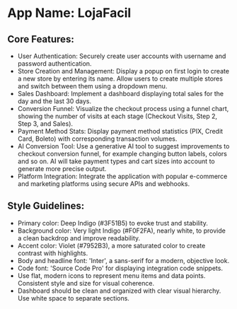 # **App Name**: LojaFacil

## Core Features:

- User Authentication: Securely create user accounts with username and password authentication.
- Store Creation and Management: Display a popup on first login to create a new store by entering its name. Allow users to create multiple stores and switch between them using a dropdown menu.
- Sales Dashboard: Implement a dashboard displaying total sales for the day and the last 30 days.
- Conversion Funnel: Visualize the checkout process using a funnel chart, showing the number of visits at each stage (Checkout Visits, Step 2, Step 3, and Sales).
- Payment Method Stats: Display payment method statistics (PIX, Credit Card, Boleto) with corresponding transaction volumes.
- AI Conversion Tool: Use a generative AI tool to suggest improvements to checkout conversion funnel, for example changing button labels, colors and so on. AI will take payment types and cart sizes into account to generate more precise output.
- Platform Integration: Integrate the application with popular e-commerce and marketing platforms using secure APIs and webhooks.

## Style Guidelines:

- Primary color: Deep Indigo (#3F51B5) to evoke trust and stability.
- Background color: Very light Indigo (#F0F2FA), nearly white, to provide a clean backdrop and improve readability.
- Accent color: Violet (#7952B3), a more saturated color to create contrast with highlights.
- Body and headline font: 'Inter', a sans-serif for a modern, objective look.
- Code font: 'Source Code Pro' for displaying integration code snippets.
- Use flat, modern icons to represent menu items and data points. Consistent style and size for visual coherence.
- Dashboard should be clean and organized with clear visual hierarchy. Use white space to separate sections.